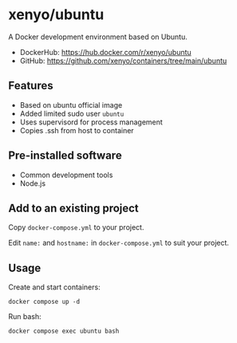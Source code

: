 # xenyo/ubuntu

A Docker development environment based on Ubuntu.

- DockerHub: https://hub.docker.com/r/xenyo/ubuntu
- GitHub: https://github.com/xenyo/containers/tree/main/ubuntu

## Features

- Based on ubuntu official image
- Added limited sudo user `ubuntu`
- Uses supervisord for process management
- Copies .ssh from host to container

## Pre-installed software

- Common development tools
- Node.js

## Add to an existing project

Copy `docker-compose.yml` to your project.

Edit `name:` and `hostname:` in `docker-compose.yml` to suit your project.

## Usage

Create and start containers:

```
docker compose up -d
```

Run bash:

```
docker compose exec ubuntu bash
```
